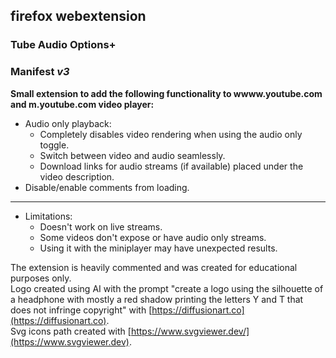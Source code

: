 ## firefox webextension
### **Tube Audio Options+**
### Manifest *v3*
**Small extension to add the following functionality to wwww.youtube.com and m.youtube.com video player:**
- Audio only playback:
	- Completely disables video rendering when using the audio only toggle.
	- Switch between video and audio seamlessly.
	- Download links for audio streams (if available) placed under the video description.
- Disable/enable comments from loading.
---
- Limitations:
	- Doesn't work on live streams.
	- Some videos don't expose or have audio only streams.
	- Using it with the miniplayer may have unexpected results.

The extension is heavily commented and was created for educational purposes only.  
Logo created using AI with the prompt "create a logo using the silhouette of a headphone with mostly a red shadow printing the letters Y and T that does not infringe copyright" with [https://diffusionart.co](https://diffusionart.co).  
Svg icons path created with [https://www.svgviewer.dev/](https://www.svgviewer.dev).  
